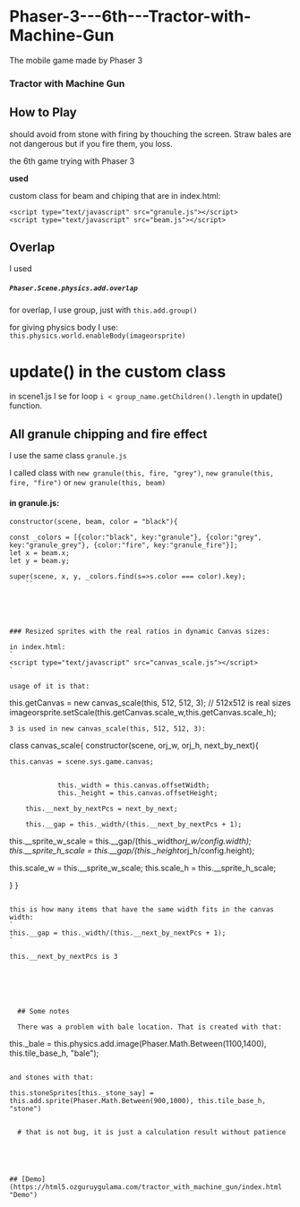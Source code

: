 # Phaser-3---6th---Tractor-with-Machine-Gun
The mobile game made by Phaser 3


### Tractor with Machine Gun

## How to Play

should avoid from stone with firing by thouching the screen. Straw bales are not dangerous but if you fire them, you loss.

the 6th game trying with Phaser 3


**used**


custom class for beam and chiping that are in index.html:

```
<script type="text/javascript" src="granule.js"></script>
<script type="text/javascript" src="beam.js"></script>
```

## Overlap

I used 
##### `Phaser.Scene.physics.add.overlap`

for overlap, I use group, just with `this.add.group()`

for giving physics body I use:
`
this.physics.world.enableBody(imageorsprite)
`



# update() in the custom class

in scene1.js I se for loop `i < group_name.getChildren().length` in update() function.

## All granule chipping and fire effect

I use the same class `granule.js`

I called class with `new granule(this, fire, "grey")`, `new granule(this, fire, "fire")` or `new granule(this, beam)`

#### in granule.js:

```
constructor(scene, beam, color = "black"){

const _colors = [{color:"black", key:"granule"}, {color:"grey", key:"granule_grey"}, {color:"fire", key:"granule_fire"}];
let x = beam.x;
let y = beam.y;

super(scene, x, y, _colors.find(s=>s.color === color).key);
    ``
    




### Resized sprites with the real ratios in dynamic Canvas sizes:

in index.html:
`
<script type="text/javascript" src="canvas_scale.js"></script>
`

usage of it is that:
```
  this.getCanvas = new canvas_scale(this, 512, 512, 3); // 512x512 is real sizes
  imageorsprite.setScale(this.getCanvas.scale_w,this.getCanvas.scale_h);
```
3 is used in new canvas_scale(this, 512, 512, 3):
```
class canvas_scale{
  constructor(scene, orj_w, orj_h, next_by_next){


    this.canvas = scene.sys.game.canvas;


 				this._width = this.canvas.offsetWidth;
 				this._height = this.canvas.offsetHeight;

        this.__next_by_nextPcs = next_by_next;

        this.__gap = this._width/(this.__next_by_nextPcs + 1);
this.__sprite_w_scale = this.__gap/(this._width*orj_w/config.width);
this.__sprite_h_scale = this.__gap/(this._height*orj_h/config.height);

this.scale_w = this.__sprite_w_scale;
this.scale_h = this.__sprite_h_scale;


  }
}
```

this is how many items that have the same width fits in the canvas width:
`
this.__gap = this._width/(this.__next_by_nextPcs + 1); 
`

this.__next_by_nextPcs is 3




  
  
  ## Some notes
  
  There was a problem with bale location. That is created with that:
  ```
  this._bale = this.physics.add.image(Phaser.Math.Between(1100,1400), this.tile_base_h, "bale");
  ```
  
  and stones with that:
  ```
    this.stoneSprites[this._stone_say] = this.add.sprite(Phaser.Math.Between(900,1000), this.tile_base_h, "stone")
```
  
  # that is not bug, it is just a calculation result without patience
  




## [Demo](https://html5.ozguruygulama.com/tractor_with_machine_gun/index.html "Demo")
